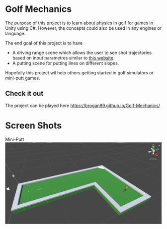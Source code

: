 # Golf Mechanics

The purpose of this project is to learn about physics in golf for games in Unity using C#. However, the concepts could also be used in any engines or language.

The end goal of this project is to have
- A driving range scene which allows the user to see shot trajectories based on input parametres similar to [this website](https://flightscope.com/products/trajectory-optimizer/).
- A putting scene for putting lines on different slopes.

Hopefully this project wil help others getting started in golf simulators or mini-putt games.

## Check it out
The project can be played here https://brogan89.github.io/Golf-Mechanics/

# Screen Shots
Mini-Putt
![mini-putt](mini-putt.png)
